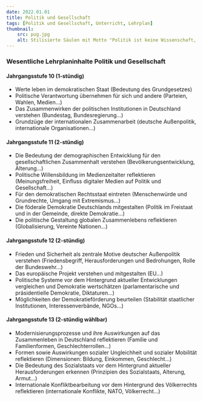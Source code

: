 ```yaml
---
date: 2022.01.01
title: Politik und Gesellschaft
tags: [Politik und Gesellschaft, Unterricht, Lehrplan]
thumbnail: 
    src: pug.jpg
    alt: Stilisierte Säulen mit Motto "Politik ist keine Wissenschaft, sondern eine Kunst"
---
```


### Wesentliche Lehrplaninhalte Politik und Gesellschaft

#### Jahrgangsstufe 10 (1-stündig) 
- Werte leben im demokratischen Staat (Bedeutung des Grundgesetzes)
- Politische Verantwortung übernehmen für sich und andere (Parteien, Wahlen, Medien…)
- Das Zusammenwirken der politischen Institutionen in Deutschland verstehen (Bundestag, Bundesregierung…)
- Grundzüge der internationalen Zusammenarbeit (deutsche Außenpolitik, internationale Organisationen…)

#### Jahrgangsstufe 11 (2-stündig)
- Die Bedeutung der demographischen Entwicklung für den gesellschaftlichen Zusammenhalt verstehen (Bevölkerungsentwicklung, Alterung…)
- Politische Willensbildung im Medienzeitalter reflektieren (Meinungsfreiheit, Einfluss digitaler Medien auf Politik und Gesellschaft…)
- Für den demokratischen Rechtsstaat eintreten (Menschenwürde und Grundrechte, Umgang mit Extremismus…)
- Die föderale Demokratie Deutschlands mitgestalten (Politik im Freistaat und in der Gemeinde, direkte Demokratie…)
- Die politische Gestaltung globalen Zusammenlebens reflektieren (Globalisierung, Vereinte Nationen…)

#### Jahrgangsstufe 12 (2-stündig)
- Frieden und Sicherheit als zentrale Motive deutscher Außenpolitik verstehen (Friedensbegriff, Herausforderungen und Bedrohungen, Rolle der Bundeswehr…)
- Das europäische Projekt verstehen und mitgestalten (EU…)
- Politische Systeme vor dem Hintergrund aktueller Entwicklungen vergleichen und Demokratie wertschätzen (parlamentarische und präsidentielle Demokratie, Diktaturen…)
- Möglichkeiten der Demokratieförderung beurteilen (Stabilität staatlicher Institutionen, Interessenverbände, NGOs…)

#### Jahrgangsstufe 13 (2-stündig wählbar)
- Modernisierungsprozesse und ihre Auswirkungen auf das Zusammenleben in Deutschland reflektieren (Familie und Familienformen, Geschlechterrollen…)
- Formen sowie Auswirkungen sozialer Ungleichheit und sozialer Mobilität reflektieren (Dimensionen: Bildung, Einkommen, Geschlecht…)
- Die Bedeutung des Sozialstaats vor dem Hintergrund aktueller Herausforderungen erkennen (Prinzipien des Sozialstaats, Alterung, Armut…)
- Internationale Konfliktbearbeitung vor dem Hintergrund des Völkerrechts reflektieren (internationale Konflikte, NATO, Völkerrecht…)

